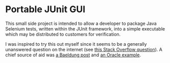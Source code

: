 # Portable JUnit GUI

This small side project is intended to allow a developer to package Java Selenium tests, written within the JUnit framework, into a simple executable which may be distributed to customers for verification.

I was inspired to try this out myself since it seems to be a generally unanswered question on the internet (see [this Stack Overflow question](https://stackoverflow.com/q/22554820/4639640)). A chief source of aid was [a Baeldung post](https://www.baeldung.com/junit-tests-run-programmatically-from-java) and [an Oracle example](https://docs.oracle.com/javase/tutorial/uiswing/components/tree.html).